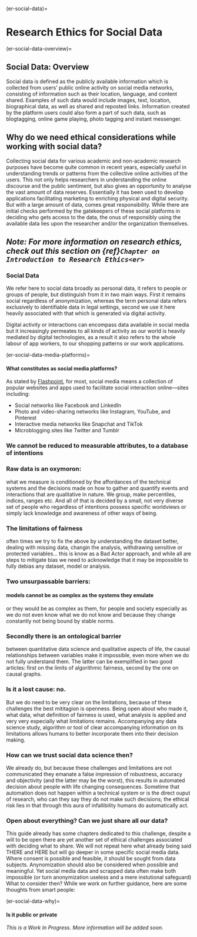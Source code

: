(er-social-data)=

# Research Ethics for Social Data

(er-social-data-overview)=
## Social Data: Overview

Social data is defined as the publicly available information which is collected from users’ public online activity on social media networks, consisting of information such as their location, language, and content shared. 
Examples of such data would include images, text, location, biographical data, as well as shared and reposted links.
Information created by the platform users could also form a part of such data, such as blogtagging, online game playing, photo tagging and instant messenger.

## Why do we need ethical considerations while working with social data?

Collecting social data for various academic and non-academic research purposes have become quite common in recent years, especially useful in understanding trends or patterns from the collective online activities of the users. 
This not only helps researchers in understanding the online discourse and the public sentiment, but also gives an opportunity to analyse the vast amount of data reserves. 
Essentially it has been used to develop applications facilitating marketing to enriching physical and digital security.
But with a large amount of data, comes great responsibility.
While there are initial checks performed by the gatekeepers of these social platforms in deciding who gets access to the data, the onus of responsibly using the available data lies upon the researcher and/or the organization themselves. 

_Note: For more information on research ethics, check out this section on {ref}`Chapter on Introduction to Research Ethics<er>`_
----
### Social Data
We refer here to social data broadly as personal data, it refers to people or groups of people, but distinguish from it in two main ways.
First it remains social regardless of anonymization, whereas the term personal data refers exclusively to identifiable data in legal settings, second we use it here heavily associated with that which is generated via digital activity.

Digital activity or interactions can encompass data available in social media but it increasingly permeates to all kinds of activity as our world is heavily mediated by digital technologies, as a result it also refers to the whole labour of app workers, to our shopping patterns or our work applications.

(er-social-data-media-platforms)=
#### What constitutes as social media platforms?

As stated by [Flashpoint](https://flashpoint.io/blog/social-data-enhanced-security/), for most, social media means a collection of popular websites and apps used to facilitate social interaction online—sites including:

* Social networks like Facebook and LinkedIn
* Photo and video-sharing networks like Instagram, YouTube, and Pinterest
* Interactive media networks like Snapchat and TikTok
* Microblogging sites like Twitter and Tumblr

### We cannot be reduced to measurable attributes, to a database of intentions
### Raw data is an oxymoron:
what we measure is conditioned by the affordances of the technical systems and the decisions made on how to gather and quantify events and interactions that are qualitative in nature.
We group, make percentiles, indices, ranges etc. 
And all of that is decided by a small, not very diverse set of people who regardless of intentions possess specific worldviews or simply lack knowledge and awareness of other ways of being.

### The limitations of fairness
often times we try to fix the above by understanding the dataset better, dealing with missing data, changin the analysis, withdrawing sensitive or protected variables… this is know as a Bad Actor approach, and while all are steps to mitigate bias we need to acknowledge that it may be impossible to fully debias any dataset, model or analysis.

### Two unsurpassable barriers: 
#### models cannot be as complex as the systems they emulate
or they would be as complex as them, for people and society especially as we do not even know what we do not know and because they change constantly not being bound by stable norms. 
### Secondly there is an ontological barrier
between quantitative data science and qualitative aspects of life, the causal relationships between variables make it impossible, even more when we do not fully understand them. 
The latter can be exemplified in two good articles: first on the limits of algorithmic fairness, second by the one on causal graphs.

### Is it a lost cause: no. 
But we do need to be very clear on the limitations, because of these challenges the best mititagion is openness.
Being open about who made it, what data, what definition of fairness is used, what analysis is applied and very very especially what limitations remains. 
Accompanying any data science study, algorithm or tool of clear accompanying information on its limitations allows humans to better incorporate them into their decision making.

### How can we trust social data science then? 
We already do, but because these challenges and limitations are not communicated they emanate a false impression of robustness, accuracy and objectivity (and the latter may be the worst), this results in automated decision about people with life changing consequences.
Sometime that automation does not happen within a technical system or is the direct ouput of research, who can they say they do not make such decisions; the ethical risk lies in that through this aura of infallibility humans do automatically act.

### Open about everything? Can we just share all our data?
This guide already has some chapters dedicated to this challenge, despite a will to be open there are yet another set of ethical challenges associated with deciding what to share. 
We will not repeat here what already being said THERE and HERE but will go deeper in some specific social media data.
Where consent is possible and feasible, it should be sought from data subjects. Anynomization should also be considered when possible and meaningful.
Yet social media data and scrapped data often make both impossible (or turn anonymization useless and a mere instutional safeguard)
What to consider then? While we work on further guidance, here are some thoughts from smart people:

(er-social-data-why)=


#### Is it public or private


*_This is a Work In Progress. More information will be added soon._*

